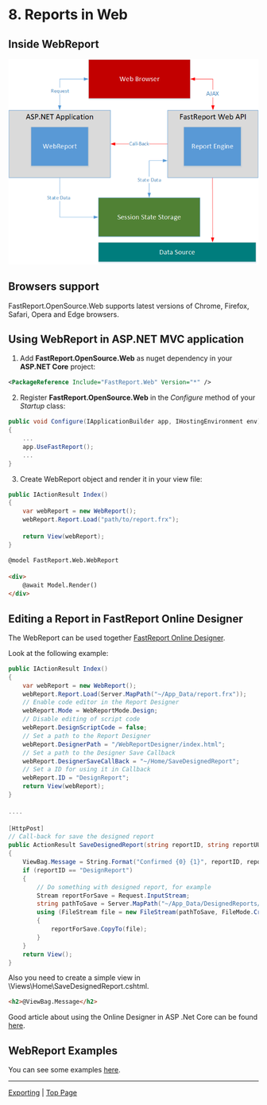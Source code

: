 # 8. Reports in Web

## Inside WebReport

![](images/WebReportAjaxScheme.png)

## Browsers support

FastReport.OpenSource.Web supports latest versions of Chrome, Firefox, Safari, Opera and Edge browsers.

## Using WebReport in ASP.NET MVC application

1. Add **FastReport.OpenSource.Web** as nuget dependency in your **ASP.NET Core** project:

```xml
<PackageReference Include="FastReport.Web" Version="*" />
```

2. Register **FastReport.OpenSource.Web** in the *Configure* method of your *Startup* class:

```csharp
public void Configure(IApplicationBuilder app, IHostingEnvironment env)
{
    ...
    app.UseFastReport();
    ...
}
```

3. Create WebReport object and render it in your view file:

```csharp
public IActionResult Index()
{
    var webReport = new WebReport();
    webReport.Report.Load("path/to/report.frx");

    return View(webReport);
}
```

```html
@model FastReport.Web.WebReport

<div>
    @await Model.Render()
</div>
```

## Editing a Report in FastReport Online Designer

The WebReport can be used together [FastReport Online Designer](https://www.fast-report.com/en/product/fast-report-online-designer/).

Look at the following example:
```csharp
public IActionResult Index()
{
    var webReport = new WebReport();
    webReport.Report.Load(Server.MapPath("~/App_Data/report.frx"));
    // Enable code editor in the Report Designer
    webReport.Mode = WebReportMode.Design;
    // Disable editing of script code
    webReport.DesignScriptCode = false;
    // Set a path to the Report Designer
    webReport.DesignerPath = "/WebReportDesigner/index.html";
    // Set a path to the Designer Save Callback
    webReport.DesignerSaveCallBack = "~/Home/SaveDesignedReport";
    // Set a ID for using it in Callback
    webReport.ID = "DesignReport";   
    return View(webReport);
}

....

[HttpPost]
// Call-back for save the designed report 
public ActionResult SaveDesignedReport(string reportID, string reportUUID)
{
    ViewBag.Message = String.Format("Confirmed {0} {1}", reportID, reportUUID);
    if (reportID == "DesignReport")
    {
        // Do something with designed report, for example
        Stream reportForSave = Request.InputStream;
        string pathToSave = Server.MapPath("~/App_Data/DesignedReports/test.frx");
        using (FileStream file = new FileStream(pathToSave, FileMode.Create))
        {
            reportForSave.CopyTo(file);
        }
    }
    return View();
}
```
Also you need to create a simple view in \Views\Home\SaveDesignedReport.cshtml.

```html
<h2>@ViewBag.Message</h2>
```

Good article about using the Online Designer in ASP .Net Core can be found [here](https://www.fast-report.com/en/blog/196/show/).

## WebReport Examples

You can see some examples [here](https://github.com/FastReports/FastReport/tree/master/Demos/Core).

---

[Exporting](Exporting.md) | [Top Page](README.md)
